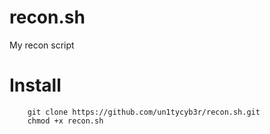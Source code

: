 # recon.sh
My recon script

# Install

        git clone https://github.com/un1tycyb3r/recon.sh.git
        chmod +x recon.sh
